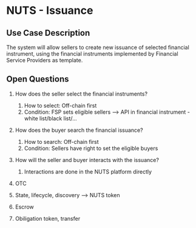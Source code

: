 # NUTS - Issuance

## Use Case Description

The system will allow sellers to create new issuance of selected financial instrument, using the financial instruments implemented by Financial Service Providers as template. 

## Open Questions

1. How does the seller select the financial instruments?
   1. How to select: Off-chain first
   2. Condition: FSP sets eligible sellers  --&gt; API in financial instrument - white list/black list/...
2. How does the buyer search the financial issuance?
   1. How to search: Off-chain first
   2. Condition: Sellers have right to set the eligible buyers
3. How will the seller and buyer interacts with the issuance?
   1. Interactions are done in the NUTS platform directly
4. OTC



1. State, lifecycle, discovery --&gt; NUTS token
2. Escrow
3. Obiligation token, transfer

